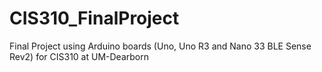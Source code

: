# CIS310_FinalProject
Final Project using Arduino boards (Uno, Uno R3 and Nano 33 BLE Sense Rev2) for CIS310 at UM-Dearborn
